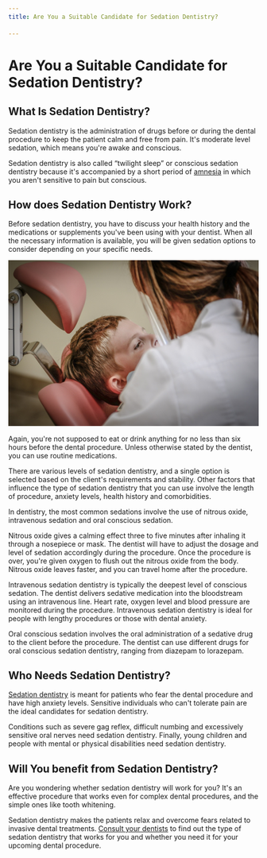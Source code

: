 ```yaml
---
title: Are You a Suitable Candidate for Sedation Dentistry?

---
```

# Are You a Suitable Candidate for Sedation Dentistry?

## What Is Sedation Dentistry?

Sedation dentistry is the administration of drugs before or during the dental procedure to keep the patient calm and free from pain. It's moderate level sedation, which means you're awake and conscious.

Sedation dentistry is also called “twilight sleep” or conscious sedation dentistry because it's accompanied by a short period of [amnesia](https://www.mayoclinic.org/diseases-conditions/amnesia/symptoms-causes/syc-20353360) in which you aren't sensitive to pain but conscious.

## How does Sedation Dentistry Work?

Before sedation dentistry, you have to discuss your health history and the medications or supplements you've been using with your dentist. When all the necessary information is available, you will be given sedation options to consider depending on your specific needs.

![Sedan Dentistry](/uploads/dentist-g8aeb99777_1920.jpg)

Again, you're not supposed to eat or drink anything for no less than six hours before the dental procedure. Unless otherwise stated by the dentist, you can use routine medications.

There are various levels of sedation dentistry, and a single option is selected based on the client's requirements and stability. Other factors that influence the type of sedation dentistry that you can use involve the length of procedure, anxiety levels, health history and comorbidities.

In dentistry, the most common sedations involve the use of nitrous oxide, intravenous sedation and oral conscious sedation.

Nitrous oxide gives a calming effect three to five minutes after inhaling it through a nosepiece or mask. The dentist will have to adjust the dosage and level of sedation accordingly during the procedure. Once the procedure is over, you're given oxygen to flush out the nitrous oxide from the body. Nitrous oxide leaves faster, and you can travel home after the procedure.

Intravenous sedation dentistry is typically the deepest level of conscious sedation. The dentist delivers sedative medication into the bloodstream using an intravenous line. Heart rate, oxygen level and blood pressure are monitored during the procedure. Intravenous sedation dentistry is ideal for people with lengthy procedures or those with dental anxiety.

Oral conscious sedation involves the oral administration of a sedative drug to the client before the procedure. The dentist can use different drugs for oral conscious sedation dentistry, ranging from diazepam to lorazepam.

## Who Needs Sedation Dentistry?

[Sedation dentistry](https://www.nudentistry.com/houston-tx/specialty-dentistry/sedation-dentistry/) is meant for patients who fear the dental procedure and have high anxiety levels. Sensitive individuals who can't tolerate pain are the ideal candidates for sedation dentistry.

Conditions such as severe gag reflex, difficult numbing and excessively sensitive oral nerves need sedation dentistry. Finally, young children and people with mental or physical disabilities need sedation dentistry.

## Will You benefit from Sedation Dentistry?

Are you wondering whether sedation dentistry will work for you? It's an effective procedure that works even for complex dental procedures, and the simple ones like tooth whitening.

Sedation dentistry makes the patients relax and overcome fears related to invasive dental treatments. [Consult your dentists](https://www.nudentistry.com/houston-tx/our-doctors/dr-akers/) to find out the type of sedation dentistry that works for you and whether you need it for your upcoming dental procedure.